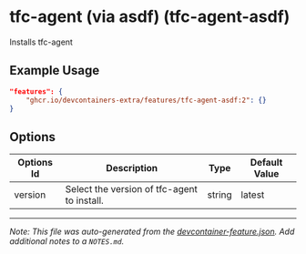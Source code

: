 
# tfc-agent (via asdf) (tfc-agent-asdf)

Installs tfc-agent

## Example Usage

```json
"features": {
    "ghcr.io/devcontainers-extra/features/tfc-agent-asdf:2": {}
}
```

## Options

| Options Id | Description | Type | Default Value |
|-----|-----|-----|-----|
| version | Select the version of tfc-agent to install. | string | latest |



---

_Note: This file was auto-generated from the [devcontainer-feature.json](devcontainer-feature.json).  Add additional notes to a `NOTES.md`._
